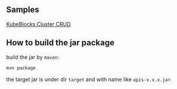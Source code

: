 ## Samples
[KubeBlocks Cluster CRUD](src/main/java/io/kubeblocks/sample/Main.java)

## How to build the jar package
build the jar by `maven`:
```bash
mvn package
```
the target jar is under dir `target` and with name like `apis-x.x.x.jar`.
